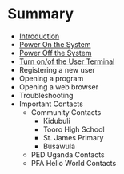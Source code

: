# Summary

* [Introduction](README.md)
* [Power On the System](manual/power_on.md)
* [Power Off the System](manual/power_off.md)
* [Turn on/of the User Terminal](manual/topbox.md)
* Registering a new user
* Opening a program
* Opening a web browser
* Troubleshooting
* Important Contacts
  * Community Contacts
    * Kidubuli
    * Tooro High School
    * St. James Primary
    * Busawula
  * PED Uganda Contacts
  * PFA Hello World Contacts

